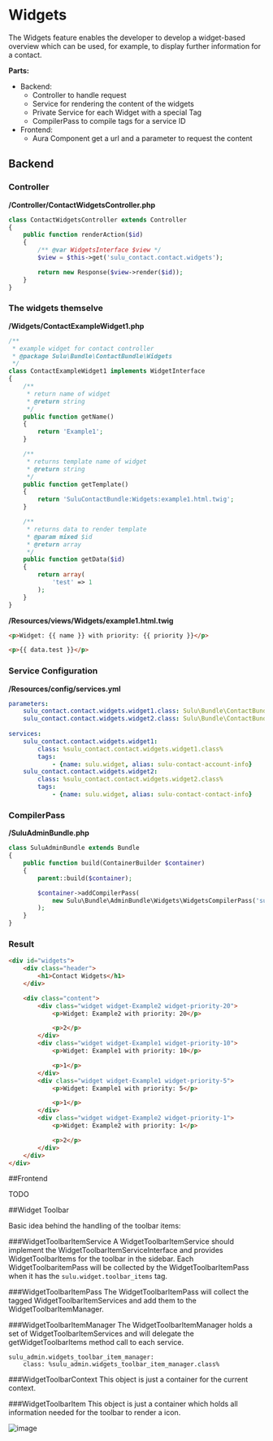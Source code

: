 # Widgets

The Widgets feature enables the developer to develop a widget-based overview which can be used, for example, to display further information for a contact.

__Parts:__

* Backend:
  * Controller to handle request
  * Service for rendering the content of the widgets
  * Private Service for each Widget with a special Tag
  * CompilerPass to compile tags for a service ID
* Frontend:
  * Aura Component get a url and a parameter to request the content
  
## Backend

### Controller

__/Controller/ContactWidgetsController.php__

```php
class ContactWidgetsController extends Controller
{
    public function renderAction($id)
    {
        /** @var WidgetsInterface $view */
        $view = $this->get('sulu_contact.contact.widgets');

        return new Response($view->render($id));
    }
}
```

### The widgets themselve

__/Widgets/ContactExampleWidget1.php__

```php
/**
 * example widget for contact controller
 * @package Sulu\Bundle\ContactBundle\Widgets
 */
class ContactExampleWidget1 implements WidgetInterface
{
    /**
     * return name of widget
     * @return string
     */
    public function getName()
    {
        return 'Example1';
    }

    /**
     * returns template name of widget
     * @return string
     */
    public function getTemplate()
    {
        return 'SuluContactBundle:Widgets:example1.html.twig';
    }

    /**
     * returns data to render template
     * @param mixed $id
     * @return array
     */
    public function getData($id)
    {
        return array(
            'test' => 1
        );
    }
}
```

__/Resources/views/Widgets/example1.html.twig__

```html
<p>Widget: {{ name }} with priority: {{ priority }}</p>

<p>{{ data.test }}</p>
```

### Service Configuration

__/Resources/config/services.yml__

```yml
parameters:
    sulu_contact.contact.widgets.widget1.class: Sulu\Bundle\ContactBundle\Widgets\ContactExampleWidget1
    sulu_contact.contact.widgets.widget2.class: Sulu\Bundle\ContactBundle\Widgets\ContactExampleWidget2
    
services:
    sulu_contact.contact.widgets.widget1:
        class: %sulu_contact.contact.widgets.widget1.class%
        tags:
            - {name: sulu.widget, alias: sulu-contact-account-info}
    sulu_contact.contact.widgets.widget2:
        class: %sulu_contact.contact.widgets.widget2.class%
        tags:
            - {name: sulu.widget, alias: sulu-contact-contact-info}
```

### CompilerPass

__/SuluAdminBundle.php__

```php
class SuluAdminBundle extends Bundle
{
    public function build(ContainerBuilder $container)
    {
        parent::build($container);

        $container->addCompilerPass(
            new Sulu\Bundle\AdminBundle\Widgets\WidgetsCompilerPass('sulu_contact.contact.widgets', 'sulu.contact.widgets')
        );
    }
}
```

### Result

```html
<div id="widgets">
    <div class="header">
        <h1>Contact Widgets</h1>
    </div>

    <div class="content">
        <div class="widget widget-Example2 widget-priority-20">
            <p>Widget: Example2 with priority: 20</p>

            <p>2</p>
        </div>
        <div class="widget widget-Example1 widget-priority-10">
            <p>Widget: Example1 with priority: 10</p>

            <p>1</p>
        </div>
        <div class="widget widget-Example1 widget-priority-5">
            <p>Widget: Example1 with priority: 5</p>

            <p>1</p>
        </div>
        <div class="widget widget-Example2 widget-priority-1">
            <p>Widget: Example2 with priority: 1</p>

            <p>2</p>
        </div>
    </div>
</div>
```

##Frontend

TODO


##Widget Toolbar

Basic idea behind the handling of the toolbar items:

###WidgetToolbarItemService
A WidgetToolbarItemService should implement the WidgetToolbarItemServiceInterface and provides WidgetToolbarItems for the toolbar in the sidebar. Each WidgetToolbaritemPass will be collected by the WidgetToolbarItemPass when it has the `sulu.widget.toolbar_items` tag.

###WidgetToolbarItemPass
The WidgetToolbarItemPass will collect the tagged WidgetToolbarItemServices and add them to the WidgetToolbarItemManager.

###WidgetToolbarItemManager
The WidgetToolbarItemManager holds a set of WidgetToolbarItemServices and will delegate the getWidgetToolbarItems method call to each service.

```
sulu_admin.widgets_toolbar_item_manager:
	class: %sulu_admin.widgets_toolbar_item_manager.class%
```

###WidgetToolbarContext
This object is just a container for the current context.

###WidgetToolbarItem
This object is just a container which holds all information needed for the toolbar to render a icon.

![image](https://raw.githubusercontent.com/sulu-cmf/docs/master/detail-specification/images/diagrams/WidgetToolbarItem.png)
